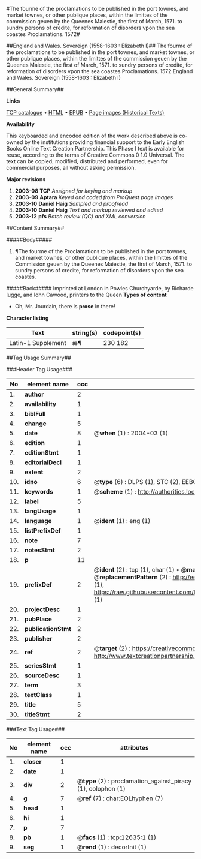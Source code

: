 #The fourme of the proclamations to be published in the port townes, and market townes, or other publique places, within the limittes of the commission geuen by the Queenes Maiestie, the first of March, 1571. to sundry persons of credite, for reformation of disorders vpon the sea coastes Proclamations. 1572#

##England and Wales. Sovereign (1558-1603 : Elizabeth I)##
The fourme of the proclamations to be published in the port townes, and market townes, or other publique places, within the limittes of the commission geuen by the Queenes Maiestie, the first of March, 1571. to sundry persons of credite, for reformation of disorders vpon the sea coastes
Proclamations. 1572
England and Wales. Sovereign (1558-1603 : Elizabeth I)

##General Summary##

**Links**

[TCP catalogue](http://www.ota.ox.ac.uk/tcp/)  • 
[HTML](http://tei.it.ox.ac.uk/tcp/Texts-HTML/free/A21/A21744.html)  • 
[EPUB](http://tei.it.ox.ac.uk/tcp/Texts-EPUB/free/A21/A21744.epub) • 
[Page images (Historical Texts)](https://data.historicaltexts.jisc.ac.uk/view?pubId=eebo-99847596e&pageId=eebo-99847596e-12635-1)

**Availability**

This keyboarded and encoded edition of the
	       work described above is co-owned by the institutions
	       providing financial support to the Early English Books
	       Online Text Creation Partnership. This Phase I text is
	       available for reuse, according to the terms of Creative
	       Commons 0 1.0 Universal. The text can be copied,
	       modified, distributed and performed, even for
	       commercial purposes, all without asking permission.

**Major revisions**

1. __2003-08__ __TCP__ *Assigned for keying and markup*
1. __2003-09__ __Aptara__ *Keyed and coded from ProQuest page images*
1. __2003-10__ __Daniel Haig__ *Sampled and proofread*
1. __2003-10__ __Daniel Haig__ *Text and markup reviewed and edited*
1. __2003-12__ __pfs__ *Batch review (QC) and XML conversion*

##Content Summary##

#####Body#####

1. ¶The fourme of the Proclamations
to be published in the port townes, and market townes,
or other publique places, within the limittes of the Commission
geuen by the Queenes Maiestie, the first of March, 1571.
to sundry persons of credite, for reformation of
disorders vpon the sea coastes.

#####Back#####
Imprinted at London in Powles Churchyarde, by Richarde
Iugge, and Iohn Cawood, printers to the Queen
**Types of content**

  * Oh, Mr. Jourdain, there is **prose** in there!

**Character listing**


|Text|string(s)|codepoint(s)|
|---|---|---|
|Latin-1 Supplement|æ¶|230 182|

##Tag Usage Summary##

###Header Tag Usage###

|No|element name|occ|attributes|
|---|---|---|---|
|1.|__author__|2||
|2.|__availability__|1||
|3.|__biblFull__|1||
|4.|__change__|5||
|5.|__date__|8| @__when__ (1) : 2004-03 (1)|
|6.|__edition__|1||
|7.|__editionStmt__|1||
|8.|__editorialDecl__|1||
|9.|__extent__|2||
|10.|__idno__|6| @__type__ (6) : DLPS (1), STC (2), EEBO-CITATION (1), PROQUEST (1), VID (1)|
|11.|__keywords__|1| @__scheme__ (1) : http://authorities.loc.gov/ (1)|
|12.|__label__|5||
|13.|__langUsage__|1||
|14.|__language__|1| @__ident__ (1) : eng (1)|
|15.|__listPrefixDef__|1||
|16.|__note__|7||
|17.|__notesStmt__|2||
|18.|__p__|11||
|19.|__prefixDef__|2| @__ident__ (2) : tcp (1), char (1)  •  @__matchPattern__ (2) : ([0-9\-]+):([0-9IVX]+) (1), (.+) (1)  •  @__replacementPattern__ (2) : http://eebo.chadwyck.com/downloadtiff?vid=$1&page=$2 (1), https://raw.githubusercontent.com/textcreationpartnership/Texts/master/tcpchars.xml#$1 (1)|
|20.|__projectDesc__|1||
|21.|__pubPlace__|2||
|22.|__publicationStmt__|2||
|23.|__publisher__|2||
|24.|__ref__|2| @__target__ (2) : https://creativecommons.org/publicdomain/zero/1.0/ (1), http://www.textcreationpartnership.org/docs/. (1)|
|25.|__seriesStmt__|1||
|26.|__sourceDesc__|1||
|27.|__term__|3||
|28.|__textClass__|1||
|29.|__title__|5||
|30.|__titleStmt__|2||


###Text Tag Usage###

|No|element name|occ|attributes|
|---|---|---|---|
|1.|__closer__|1||
|2.|__date__|1||
|3.|__div__|2| @__type__ (2) : proclamation_against_piracy (1), colophon (1)|
|4.|__g__|7| @__ref__ (7) : char:EOLhyphen (7)|
|5.|__head__|1||
|6.|__hi__|1||
|7.|__p__|7||
|8.|__pb__|1| @__facs__ (1) : tcp:12635:1 (1)|
|9.|__seg__|1| @__rend__ (1) : decorInit (1)|
